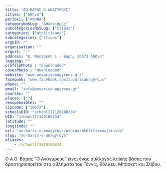 ```yaml
---
title: "ΑΟ ΒΑΡΗΣ Ο ΑΝΑΓΥΡΟΥΣ"
cities: ["Αθήνα"]
perioxi: ["ΑΘΗΝΑ"]
categoryNoSLug: "Αθλητισμός"
subcategoriesNoSLug: ["Στίβος"]
categories: ["athlitismos"]
subcategories: ["stivos"]
orgUID: ""
organisation: ""
orgurl: "-"
address: "Κ. Μουτούση 1 - Βάρη, 16672 Αθήνα"
logoimg: ""
profilePhoto : "downloaded"
coverPhoto : "downloaded"
website: "www.aovarisanagyrous.gr/"
facebook: "www.facebook.com/aovarisanagyrous"
phone: ""
email: "info@aovarisanagyrous.gr"
courses: ""
places: [""]
rensponsibles: ""
zipcode: ["16672"]
schoolsUID: "school171120180334"
UID: "school171120180334"
latitude: ""
longitude: ""
url: "ao-baris-o-anagyroys/athina/athlitismos/stivos"
slug: "ao-baris-o-anagyroys"
aliases:
    - /school171120180334
---
```



Ο Α.Ο. Βάρης “Ο Αναγυρούς” είναι ένας σύλλογος λαϊκής βάσης που δραστηριοποείται στα αθλήματα του Τέννις, Βόλλευ, Μπάσκετ και Στίβου.

